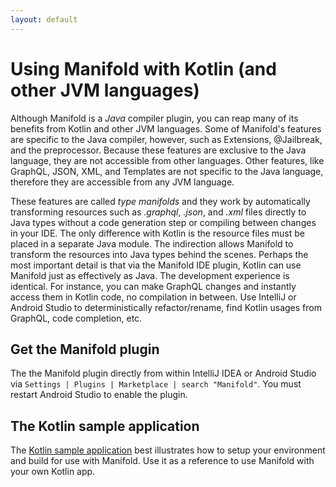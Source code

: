 ```yaml
---
layout: default
---
```


# Using Manifold with Kotlin (and other JVM languages)

Although Manifold is a _Java_ compiler plugin, you can reap many of its benefits from Kotlin and other JVM languages. Some
of Manifold's features are specific to the Java compiler, however, such as Extensions, @Jailbreak, and the preprocessor.
Because these features are exclusive to the Java language, they are not accessible from other languages. Other features,
like GraphQL, JSON, XML, and Templates are not specific to the Java language, therefore they are accessible from any
JVM language.

These features are called _type manifolds_ and they work by automatically transforming resources such as *.graphql*,
*.json*, and *.xml* files directly to Java types without a code generation step or compiling between changes in your
IDE. The only difference with Kotlin is the resource files must be placed in a separate Java module. The indirection
allows Manifold to transform the resources into Java types behind the scenes. Perhaps the most important detail is that
via the Manifold IDE plugin, Kotlin can use Manifold just as effectively as Java. The development experience is
identical. For instance, you can make GraphQL changes and instantly access them in Kotlin code, no compilation in
between. Use IntelliJ or Android Studio to deterministically refactor/rename, find Kotlin usages from GraphQL, code
completion, etc. 
 
## Get the Manifold plugin

The the Manifold plugin directly from within IntelliJ IDEA or Android Studio via `Settings | Plugins | Marketplace | search "Manifold"`.
You must restart Android Studio to enable the plugin. 

## The Kotlin sample application

The [Kotlin sample application](https://github.com/manifold-systems/manifold-sample-kotlin-app) best illustrates how to
setup your environment and build for use with Manifold. Use it as a reference to use Manifold with your own Kotlin app.



